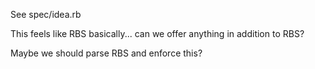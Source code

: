 See spec/idea.rb

This feels like RBS basically... can we offer anything in addition to RBS?

Maybe we should parse RBS and enforce this?
